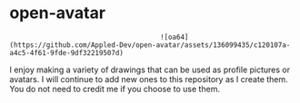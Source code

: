 # open-avatar
                                         ![oa64](https://github.com/Appled-Dev/open-avatar/assets/136099435/c120107a-a4c5-4f61-9fde-9df32219507d)
I enjoy making a variety of drawings that can be used as profile pictures or avatars. I will continue to add new ones to this repository as I create them. You do not need to credit me if you choose to use them.


